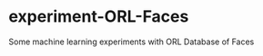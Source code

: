 experiment-ORL-Faces
====================

Some machine learning experiments with ORL Database of Faces
